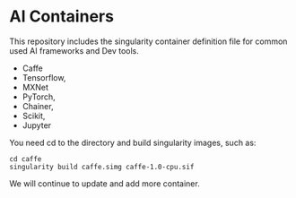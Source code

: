 # AI Containers
This repository includes the singularity container definition file for common used AI frameworks and Dev tools.

- Caffe
- Tensorflow, 
- MXNet 
- PyTorch, 
- Chainer, 
- Scikit, 
- Jupyter

You need cd to the directory and build singularity images, such as:

```
cd caffe
singularity build caffe.simg caffe-1.0-cpu.sif
```

We will continue to update and add more container.